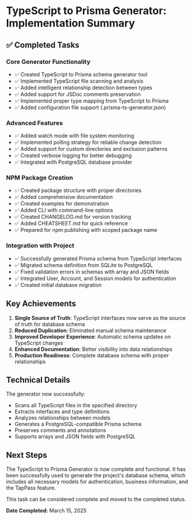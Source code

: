 # TypeScript to Prisma Generator: Implementation Summary

## ✅ Completed Tasks

### Core Generator Functionality
- ✅ Created TypeScript to Prisma schema generator tool
- ✅ Implemented TypeScript file scanning and analysis
- ✅ Added intelligent relationship detection between types
- ✅ Added support for JSDoc comments preservation
- ✅ Implemented proper type mapping from TypeScript to Prisma
- ✅ Added configuration file support (.prisma-ts-generator.json)

### Advanced Features
- ✅ Added watch mode with file system monitoring
- ✅ Implemented polling strategy for reliable change detection
- ✅ Added support for custom directories and exclusion patterns
- ✅ Created verbose logging for better debugging
- ✅ Integrated with PostgreSQL database provider

### NPM Package Creation
- ✅ Created package structure with proper directories
- ✅ Added comprehensive documentation
- ✅ Created examples for demonstration
- ✅ Added CLI with command-line options
- ✅ Created CHANGELOG.md for version tracking
- ✅ Added CHEATSHEET.md for quick reference
- ✅ Prepared for npm publishing with scoped package name

### Integration with Project
- ✅ Successfully generated Prisma schema from TypeScript interfaces
- ✅ Migrated schema definition from SQLite to PostgreSQL
- ✅ Fixed validation errors in schemas with array and JSON fields
- ✅ Integrated User, Account, and Session models for authentication
- ✅ Created initial database migration

## Key Achievements

1. **Single Source of Truth**: TypeScript interfaces now serve as the source of truth for database schema
2. **Reduced Duplication**: Eliminated manual schema maintenance
3. **Improved Developer Experience**: Automatic schema updates on TypeScript changes
4. **Enhanced Documentation**: Better visibility into data relationships
5. **Production Readiness**: Complete database schema with proper relationships

## Technical Details

The generator now successfully:
- Scans all TypeScript files in the specified directory
- Extracts interfaces and type definitions
- Analyzes relationships between models
- Generates a PostgreSQL-compatible Prisma schema
- Preserves comments and annotations
- Supports arrays and JSON fields with PostgreSQL

## Next Steps

The TypeScript to Prisma Generator is now complete and functional. It has been successfully used to generate the project's database schema, which includes all necessary models for authentication, business information, and the TapPass feature.

This task can be considered complete and moved to the completed status.

**Date Completed:** March 15, 2025 